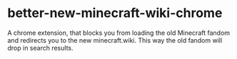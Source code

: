 # better-new-minecraft-wiki-chrome
A chrome extension, that blocks you from loading the old Minecraft fandom and redirects you to the new minecraft.wiki. This way the old fandom will drop in search results.
